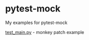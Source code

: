 # pytest-mock

My examples for pytest-mock

[test_main.py](https://github.com/henrywkk/pytest-mock/blob/master/src/test_main.py) - monkey patch example